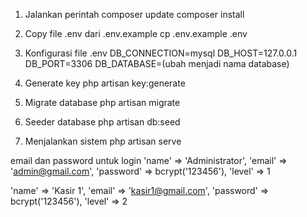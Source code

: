 1. Jalankan perintah 
composer update composer install

2. Copy file .env dari .env.example cp .env.example .env

3. Konfigurasi file .env 
   DB_CONNECTION=mysql 
   DB_HOST=127.0.0.1 
   DB_PORT=3306 
   DB_DATABASE=(ubah menjadi nama database) 

4. Generate key 
   php artisan key:generate

5. Migrate database 
   php artisan migrate

6. Seeder database
   php artisan db:seed

7. Menjalankan sistem
   php artisan serve


email dan password untuk login
'name' => 'Administrator',
'email' => 'admin@gmail.com',
'password' => bcrypt('123456'),
'level' => 1


'name' => 'Kasir 1',
'email' => 'kasir1@gmail.com',
'password' => bcrypt('123456'),
'level' => 2

